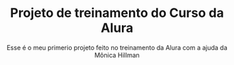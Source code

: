 <h1 align="center"> Projeto de treinamento do Curso da Alura</h1>
<p align="center">Esse é  o meu primerio projeto feito no treinamento da Alura com a ajuda da Mônica Hillman</p>
